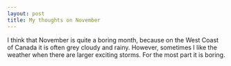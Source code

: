 ```yaml
---
layout: post
title: My thoughts on November
---
```


I think that November is quite a boring month, because on the West Coast of Canada it is often grey cloudy and 
rainy. However, sometimes I like the weather when there are larger exciting storms. For the most part it is 
boring.
